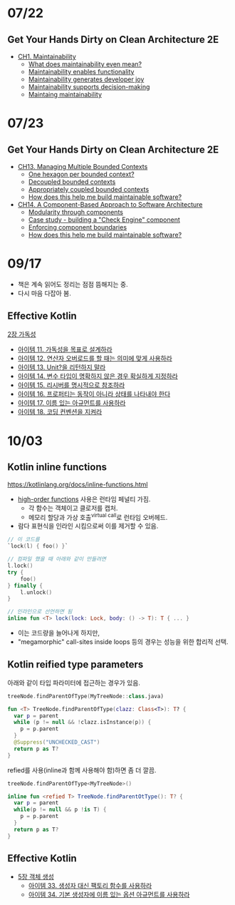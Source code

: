 
# 07/22

## Get Your Hands Dirty on Clean Architecture 2E

- [CH1. Maintainability](https://github.com/codehumane/what-i-learned/blob/master/book/gyhdca-2e/README.md#ch1-maintainability)
  - [What does maintainability even mean?](https://github.com/codehumane/what-i-learned/blob/master/book/gyhdca-2e/README.md#what-does-maintainability-even-mean)
  - [Maintainability enables functionality](https://github.com/codehumane/what-i-learned/blob/master/book/gyhdca-2e/README.md#maintainability-enables-functionality)
  - [Maintainability generates developer joy](https://github.com/codehumane/what-i-learned/blob/master/book/gyhdca-2e/README.md#maintainability-generates-developer-joy)
  - [Maintainability supports decision-making](https://github.com/codehumane/what-i-learned/blob/master/book/gyhdca-2e/README.md#maintainability-supports-decision-making)
  - [Maintaing maintainability](https://github.com/codehumane/what-i-learned/blob/master/book/gyhdca-2e/README.md#maintaing-maintainability)

# 07/23

## Get Your Hands Dirty on Clean Architecture 2E

- [CH13. Managing Multiple Bounded Contexts](https://github.com/codehumane/what-i-learned/blob/master/book/gyhdca-2e/README.md#ch13-managing-multiple-bounded-contexts)
  - [One hexagon per bounded context?](https://github.com/codehumane/what-i-learned/blob/master/book/gyhdca-2e/README.md#one-hexagon-per-bounded-context)
  - [Decoupled bounded contexts](https://github.com/codehumane/what-i-learned/blob/master/book/gyhdca-2e/README.md#decoupled-bounded-contexts)
  - [Appropriately coupled bounded contexts](https://github.com/codehumane/what-i-learned/blob/master/book/gyhdca-2e/README.md#appropriately-coupled-bounded-contexts)
  - [How does this help me build maintainable software?](https://github.com/codehumane/what-i-learned/blob/master/book/gyhdca-2e/README.md#how-does-this-help-me-build-maintainable-software)
- [CH14. A Component-Based Approach to Software Architecture](https://github.com/codehumane/what-i-learned/blob/master/book/gyhdca-2e/README.md#ch14-a-component-based-approach-to-software-architecture)
  - [Modularity through components](https://github.com/codehumane/what-i-learned/blob/master/book/gyhdca-2e/README.md#modularity-through-components)
  - [Case study - building a "Check Engine" component](https://github.com/codehumane/what-i-learned/blob/master/book/gyhdca-2e/README.md#case-study---building-a-check-engine-component)
  - [Enforcing component boundaries](https://github.com/codehumane/what-i-learned/blob/master/book/gyhdca-2e/README.md#enforcing-component-boundaries)
  - [How does this help me build maintainable software?](https://github.com/codehumane/what-i-learned/blob/master/book/gyhdca-2e/README.md#how-does-this-help-me-build-maintainable-software-1)

# 09/17

- 책은 계속 읽어도 정리는 점점 뜸해지는 중.
- 다시 마음 다잡아 봄.

## Effective Kotlin

[2장 가독성](https://github.com/codehumane/what-i-learned/blob/master/book/ek/README.md#2%EC%9E%A5-%EA%B0%80%EB%8F%85%EC%84%B1)

- [아이템 11. 가독성을 목표로 설계하라](https://github.com/codehumane/what-i-learned/blob/master/book/ek/README.md#%EC%95%84%EC%9D%B4%ED%85%9C-11-%EA%B0%80%EB%8F%85%EC%84%B1%EC%9D%84-%EB%AA%A9%ED%91%9C%EB%A1%9C-%EC%84%A4%EA%B3%84%ED%95%98%EB%9D%BC)
- [아이템 12. 연산자 오버로드를 할 때는 의미에 맞게 사용하라](https://github.com/codehumane/what-i-learned/blob/master/book/ek/README.md#%EC%95%84%EC%9D%B4%ED%85%9C-12-%EC%97%B0%EC%82%B0%EC%9E%90-%EC%98%A4%EB%B2%84%EB%A1%9C%EB%93%9C%EB%A5%BC-%ED%95%A0-%EB%95%8C%EB%8A%94-%EC%9D%98%EB%AF%B8%EC%97%90-%EB%A7%9E%EA%B2%8C-%EC%82%AC%EC%9A%A9%ED%95%98%EB%9D%BC)
- [아이템 13. Unit?을 리턴하지 말라](https://github.com/codehumane/what-i-learned/blob/master/book/ek/README.md#%EC%95%84%EC%9D%B4%ED%85%9C-13-unit%EC%9D%84-%EB%A6%AC%ED%84%B4%ED%95%98%EC%A7%80-%EB%A7%90%EB%9D%BC)
- [아이템 14. 변수 타입이 명확하지 않은 경우 확실하게 지정하라](https://github.com/codehumane/what-i-learned/blob/master/book/ek/README.md#%EC%95%84%EC%9D%B4%ED%85%9C-14-%EB%B3%80%EC%88%98-%ED%83%80%EC%9E%85%EC%9D%B4-%EB%AA%85%ED%99%95%ED%95%98%EC%A7%80-%EC%95%8A%EC%9D%80-%EA%B2%BD%EC%9A%B0-%ED%99%95%EC%8B%A4%ED%95%98%EA%B2%8C-%EC%A7%80%EC%A0%95%ED%95%98%EB%9D%BC)
- [아이템 15. 리시버를 명시적으로 참조하라](https://github.com/codehumane/what-i-learned/blob/master/book/ek/README.md#%EC%95%84%EC%9D%B4%ED%85%9C-15-%EB%A6%AC%EC%8B%9C%EB%B2%84%EB%A5%BC-%EB%AA%85%EC%8B%9C%EC%A0%81%EC%9C%BC%EB%A1%9C-%EC%B0%B8%EC%A1%B0%ED%95%98%EB%9D%BC)
- [아이템 16. 프로퍼티는 동작이 아니라 상태를 나타내야 한다](https://github.com/codehumane/what-i-learned/blob/master/book/ek/README.md#%EC%95%84%EC%9D%B4%ED%85%9C-16-%ED%94%84%EB%A1%9C%ED%8D%BC%ED%8B%B0%EB%8A%94-%EB%8F%99%EC%9E%91%EC%9D%B4-%EC%95%84%EB%8B%88%EB%9D%BC-%EC%83%81%ED%83%9C%EB%A5%BC-%EB%82%98%ED%83%80%EB%82%B4%EC%95%BC-%ED%95%9C%EB%8B%A4)
- [아이템 17. 이름 있는 아규먼트를 사용하라](https://github.com/codehumane/what-i-learned/blob/master/book/ek/README.md#%EC%95%84%EC%9D%B4%ED%85%9C-17-%EC%9D%B4%EB%A6%84-%EC%9E%88%EB%8A%94-%EC%95%84%EA%B7%9C%EB%A8%BC%ED%8A%B8%EB%A5%BC-%EC%82%AC%EC%9A%A9%ED%95%98%EB%9D%BC)
- [아이템 18. 코딩 컨벤션을 지켜라](https://github.com/codehumane/what-i-learned/blob/master/book/ek/README.md#%EC%95%84%EC%9D%B4%ED%85%9C-18-%EC%BD%94%EB%94%A9-%EC%BB%A8%EB%B2%A4%EC%85%98%EC%9D%84-%EC%A7%80%EC%BC%9C%EB%9D%BC)

# 10/03

## Kotlin inline functions

https://kotlinlang.org/docs/inline-functions.html

- [high-order functions](https://kotlinlang.org/docs/lambdas.html) 사용은 런타임 페널티 가짐.
  - 각 함수는 객체이고 클로저를 캡처.
  - 메모리 할당과 가상 호출<sup>virtual call</sup>로 런타임 오버헤드.
- 람다 표현식을 인라인 시킴으로써 이를 제거할 수 있음.

```kt
// 이 코드를
`lock(l) { foo() }`

// 컴파일 했을 때 아래와 같이 만들려면
l.lock()
try {
    foo()
} finally {
    l.unlock()
}

// 인라인으로 선언하면 됨
inline fun <T> lock(lock: Lock, body: () -> T): T { ... }
```

- 이는 코드량을 늘어나게 하지만,
- "megamorphic" call-sites inside loops 등의 경우는 성능을 위한 합리적 선택.

## Kotlin reified type parameters

아래와 같이 타입 파라미터에 접근하는 경우가 있음.

```kt
treeNode.findParentOfType(MyTreeNode::class.java)

fun <T> TreeNode.findParentOfType(clazz: Class<T>): T? {
  var p = parent
  while (p != null && !clazz.isInstance(p)) {
    p = p.parent
  }
  @Suppress("UNCHECKED_CAST")
  return p as T?
}
```

refied를 사용(inline과 함께 사용해야 함)하면 좀 더 깔끔.

```kt
treeNode.findParentOfType<MyTreeNode>()

inline fun <refied T> TreeNode.findParentOtType(): T? {
  var p = parent
  while(p != null && p !is T) {
    p = p.parent
  }
  return p as T?
}
```

## Effective Kotlin

- [5장 객체 생성](https://github.com/codehumane/what-i-learned/blob/master/book/ek/README.md#3%EC%9E%A5-%EA%B0%9D%EC%B2%B4-%EC%83%9D%EC%84%B1)
  - [아이템 33. 생성자 대신 팩토리 함수를 사용하라](https://github.com/codehumane/what-i-learned/blob/master/book/ek/README.md#%EC%95%84%EC%9D%B4%ED%85%9C-33-%EC%83%9D%EC%84%B1%EC%9E%90-%EB%8C%80%EC%8B%A0-%ED%8C%A9%ED%86%A0%EB%A6%AC-%ED%95%A8%EC%88%98%EB%A5%BC-%EC%82%AC%EC%9A%A9%ED%95%98%EB%9D%BC)
  - [아이템 34. 기본 생성자에 이름 있는 옵션 아규먼트를 사용하라](https://github.com/codehumane/what-i-learned/blob/master/book/ek/README.md#%EC%95%84%EC%9D%B4%ED%85%9C-34-%EA%B8%B0%EB%B3%B8-%EC%83%9D%EC%84%B1%EC%9E%90%EC%97%90-%EC%9D%B4%EB%A6%84-%EC%9E%88%EB%8A%94-%EC%98%B5%EC%85%98-%EC%95%84%EA%B7%9C%EB%A8%BC%ED%8A%B8%EB%A5%BC-%EC%82%AC%EC%9A%A9%ED%95%98%EB%9D%BC)
